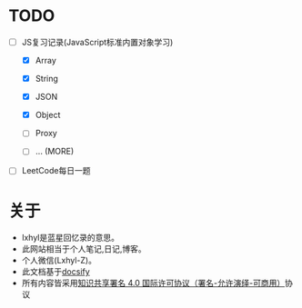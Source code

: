 
# TODO

- [ ] JS复习记录(JavaScript标准内置对象学习)
  - [x] Array
  - [x] String
  - [x] JSON 
  - [x] Object
  - [ ] Proxy
  - [ ] ...  (MORE)



- [ ] LeetCode每日一题


# 关于
  * lxhyl是蓝星回忆录的意思。
  * 此网站相当于个人笔记,日记,博客。
  * 个人微信(Lxhyl-Z)。
  * 此文档基于[docsify](https://github.com/docsifyjs/docsify/)
  * 所有内容皆采用[知识共享署名 4.0 国际许可协议（署名-允许演绎-可商用）](http://creativecommons.org/licenses/by/4.0/)协议

